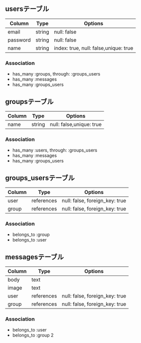 ## usersテーブル

|Column|Type|Options|
|------|----|-------|
|email|string|null: false|
|password|string|null: false|
|name|string|index: true, null: false,unique: true|

### Association
- has_many :groups, through: :groups_users
- has_many :messages
- has_many :groups_users

## groupsテーブル

|Column|Type|Options|
|------|----|-------|
|name|string|null: false,unique: true|

### Association
- has_many :users, through: :groups_users
- has_many :messages
- has_many :groups_users

## groups_usersテーブル

|Column|Type|Options|
|------|----|-------|
|user|references|null: false, foreign_key: true|
|group|references|null: false, foreign_key: true|

### Association
- belongs_to :group
- belongs_to :user

## messagesテーブル

|Column|Type|Options|
|------|----|-------|
|body|text||
|image|text||
|user|references|null: false, foreign_key: true|
|group|references|null: false, foreign_key: true|

### Association
- belongs_to :user
- belongs_to :group
2